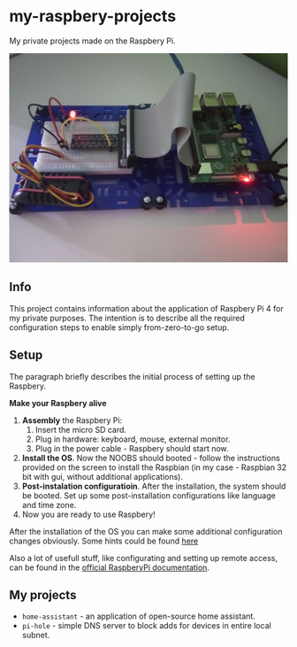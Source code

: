 # my-raspbery-projects
My private projects made on the Raspbery Pi.

![my RaspberyPi](/docs/my-raspbery.jpg)

## Info
This project contains information about the application of Raspbery Pi 4 for my private purposes.
The intention is to describe all the required configuration steps to enable simply from-zero-to-go setup.

## Setup
The paragraph briefly describes the initial process of setting up the Raspbery.

**Make your Raspbery alive**
1. **Assembly** the Raspbery Pi:
    1. Insert the micro SD card.
    2. Plug in hardware: keyboard, mouse, external monitor.
    3. Plug in the power cable - Raspbery should start now.
2. **Install the OS**. Now the NOOBS should booted - follow the instructions provided on the screen to install the Raspbian (in my case - Raspbian 32 bit with gui, without additional applications).
3. **Post-instalation configuratioin**. After the installation, the system should be booted. Set up some post-installation configurations like language and time zone.
4. Now you are ready to use Raspbery!

After the installation of the OS you can make some additional configuration changes obviously.
Some hints could be found [here](https://github.com/tomaszkubat/my-raspbery-projects/edit/main/setup/README.md)

Also a lot of usefull stuff, like configurating and setting up remote access, can be found in the [official RaspberyPi documentation](https://www.raspberrypi.com/documentation/).

## My projects
- `home-assistant` - an application of open-source home assistant.
- `pi-hole` - simple DNS server to block adds for devices in entire local subnet.
